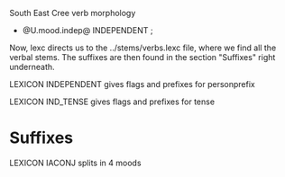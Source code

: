 South East Cree verb morphology                  



 * @U.mood.indep@ INDEPENDENT ;		 

Now, lexc directs us to the ../stems/verbs.lexc file,
where we find all the verbal stems. The suffixes are then
found in the section "Suffixes" right underneath.

 LEXICON INDEPENDENT  gives flags and prefixes for personprefix


 LEXICON IND_TENSE  gives flags and prefixes for tense 




# Suffixes

 LEXICON IACONJ  splits in 4 moods
